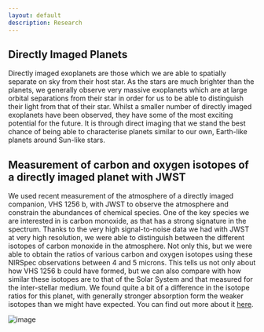 ```yaml
---
layout: default
description: Research
---
```


<!--![image]({{site.baseurl}}/images/currie.png)
<p>Figure credit: Currie et al., Protostars and Planets VII (2023)</p>-->

## Directly Imaged Planets

Directly imaged exoplanets are those which we are able to spatially separate on sky from their host star. As the stars are much brighter than the planets, we generally observe very massive exoplanets which are at large orbital separations from their star in order for us to be able to distinguish their light from that of their star. Whilst a smaller number of directly imaged exoplanets have been observed, they have some of the most exciting potential for the future. It is through direct imaging that we stand the best chance of being able to characterise planets similar to our own, Earth-like planets around Sun-like stars.

## Measurement of carbon and oxygen isotopes of a directly imaged planet with JWST

We used recent measurement of the atmosphere of a directly imaged companion, VHS 1256 b, with JWST to observe the atmosphere and constrain the abundances of chemical species. One of the key species we are interested in is carbon monoxide, as that has a strong signature in the spectrum. Thanks to the very high signal-to-noise data we had with JWST at very high resolution, we were able to distinguish between the different isotopes of carbon monoxide in the atmosphere. Not only this, but we were able to obtain the ratios of various carbon and oxygen isotopes using these NIRSpec observations between 4 and 5 microns. This tells us not only about how VHS 1256 b could have formed, but we can also compare with how similar these isotopes are to that of the Solar System and that measured for the inter-stellar medium. We found quite a bit of a difference in the isotope ratios for this planet, with generally stronger absorption form the weaker isotopes than we might have expected. You can find out more about it [here](https://ui.adsabs.harvard.edu/abs/2023ApJ...957L..36G/abstract).

![image]({{site.baseurl}}/images/posterior_co.png)
